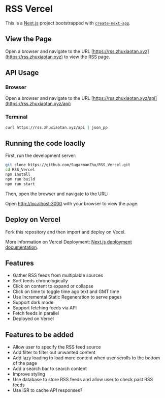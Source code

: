 # RSS Vercel

This is a [Next.js](https://nextjs.org/) project bootstrapped with [`create-next-app`](https://github.com/vercel/next.js/tree/canary/packages/create-next-app).


## View the Page

Open a browser and navigate to the URL [https://rss.zhuxiaotan.xyz](https://rss.zhuxiaotan.xyz) to view the RSS page.


## API Usage

### Browser

Open a browser and navigate to the URL [https://rss.zhuxiaotan.xyz/api](https://rss.zhuxiaotan.xyz/api)

### Terminal

```bash
curl https://rss.zhuxiaotan.xyz/api | json_pp
```


## Running the code loaclly

First, run the development server:

```bash
git clone https://github.com/SugarmanZhu/RSS_Vercel.git
cd RSS_Vercel
npm install
npm run build
npm run start
```

Then, open the browser and navigate to the URL:

Open [http://localhost:3000](http://localhost:3000) with your browser to view the page.


## Deploy on Vercel

Fork this repository and then import and deploy on Vecel.

More information on Vercel Deployment: [Next.js deployment documentation](https://nextjs.org/docs/deployment).


## Features

- Gather RSS feeds from multiplable sources
- Sort feeds chronologically
- Click on content to expand or collapse
- Click on time to toggle time ago text and GMT time
- Use Incremental Static Regeneration to serve pages
- Support dark mode
- Support fetching feeds via API
- Fetch feeds in parallel
- Deployed on Vercel


## Features to be added

- Allow user to specify the RSS feed source
- Add filter to filter out unwanted content
- Add lazy loading to load more content when user scrolls to the bottom of the page
- Add a search bar to search content
- Improve styling
- Use database to store RSS feeds and allow user to check past RSS feeds
- Use ISR to cache API responses?
